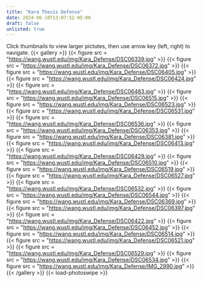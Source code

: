 ```yaml
---
title: "Kara Thesis Defense"
date: 2024-06-10T13:07:52-05:00
draft: false
unlisted: true
---
```

Click thumbnails to view larger pictutes, then use arrow key (left, right) to navigate.
{{< gallery >}}
{{< figure src = "https://wang.wustl.edu/img/Kara_Defense/DSC06339.jpg" >}}
{{< figure src = "https://wang.wustl.edu/img/Kara_Defense/DSC06372.jpg" >}}
{{< figure src = "https://wang.wustl.edu/img/Kara_Defense/DSC06405.jpg" >}}
{{< figure src = "https://wang.wustl.edu/img/Kara_Defense/DSC06424.jpg" >}}
{{< figure src = "https://wang.wustl.edu/img/Kara_Defense/DSC06483.jpg" >}}
{{< figure src = "https://wang.wustl.edu/img/Kara_Defense/DSC06515.jpg" >}}
{{< figure src = "https://wang.wustl.edu/img/Kara_Defense/DSC06523.jpg" >}}
{{< figure src = "https://wang.wustl.edu/img/Kara_Defense/DSC06531.jpg" >}}
{{< figure src = "https://wang.wustl.edu/img/Kara_Defense/DSC06536.jpg" >}}
{{< figure src = "https://wang.wustl.edu/img/Kara_Defense/DSC06353.jpg" >}}
{{< figure src = "https://wang.wustl.edu/img/Kara_Defense/DSC06381.jpg" >}}
{{< figure src = "https://wang.wustl.edu/img/Kara_Defense/DSC06413.jpg" >}}
{{< figure src = "https://wang.wustl.edu/img/Kara_Defense/DSC06429.jpg" >}}
{{< figure src = "https://wang.wustl.edu/img/Kara_Defense/DSC06510.jpg" >}}
{{< figure src = "https://wang.wustl.edu/img/Kara_Defense/DSC06519.jpg" >}}
{{< figure src = "https://wang.wustl.edu/img/Kara_Defense/DSC06527.jpg" >}}
{{< figure src = "https://wang.wustl.edu/img/Kara_Defense/DSC06532.jpg" >}}
{{< figure src = "https://wang.wustl.edu/img/Kara_Defense/DSC06544.jpg" >}}
{{< figure src = "https://wang.wustl.edu/img/Kara_Defense/DSC06369.jpg" >}}
{{< figure src = "https://wang.wustl.edu/img/Kara_Defense/DSC06397.jpg" >}}
{{< figure src = "https://wang.wustl.edu/img/Kara_Defense/DSC06422.jpg" >}}
{{< figure src = "https://wang.wustl.edu/img/Kara_Defense/DSC06452.jpg" >}}
{{< figure src = "https://wang.wustl.edu/img/Kara_Defense/DSC06514.jpg" >}}
{{< figure src = "https://wang.wustl.edu/img/Kara_Defense/DSC06521.jpg" >}}
{{< figure src = "https://wang.wustl.edu/img/Kara_Defense/DSC06529.jpg" >}}
{{< figure src = "https://wang.wustl.edu/img/Kara_Defense/DSC06534.jpg" >}}
{{< figure src = "https://wang.wustl.edu/img/Kara_Defense/IMG_2990.jpg" >}}
{{< /gallery >}}
{{< load-photoswipe >}}